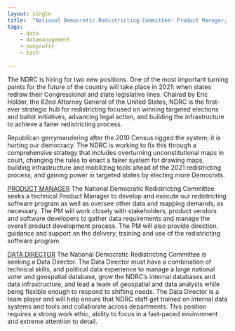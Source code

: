 ```yaml
---
layout: single
title:  "National Democratic Redistricting Committee: Product Manager; Data Director"
tags: 
    - data
    - datamanagement
    - nonprofit
    - tech
    
---
```


The NDRC is hiring for two new positions. One of the most important turning points for the future of the country will take place in 2021: when states redraw their Congressional and state legislative lines. Chaired by Eric Holder, the 82nd Attorney General of the United States, NDRC is the first-ever strategic hub for redistricting focused on winning targeted elections and ballot initiatives, advancing legal action, and building the infrastructure to achieve a fairer redistricting process.

Republican gerrymandering after the 2010 Census rigged the system; it is hurting our democracy. The NDRC is working to fix this through a comprehensive strategy that includes overturning unconstitutional maps in court, changing the rules to enact a fairer system for drawing maps, building infrastructure and mobilizing tools ahead of the 2021 redistricting process, and gaining power in targeted states by electing more Democrats.

[PRODUCT MANAGER](https://democraticredistricting.com/product-manager/)
The National Democratic Redistricting Committee seeks a technical Product Manager to develop and execute our redistricting software program as well as oversee other data and mapping demands, as necessary. The PM will work closely with stakeholders, product vendors and software developers to gather data requirements and manage the overall product development process. The PM will also provide direction, guidance and support on the delivery, training and use of the redistricting software program.

[DATA DIRECTOR](https://democraticredistricting.com/data-director/) 
The National Democratic Redistricting Committee is seeking a Data Director. The Data Director must have a combination of technical skills, and political data experience to manage a large national voter and geospatial database, grow the NDRC’s internal databases and data infrastructure, and lead a team of geospatial and data analysts while being flexible enough to respond to shifting needs. The Data Director is a team player and will help ensure that NDRC staff get trained on internal data systems and tools and collaborate across departments. This position requires a strong work ethic, ability to focus in a fast-paced environment and extreme attention to detail.
